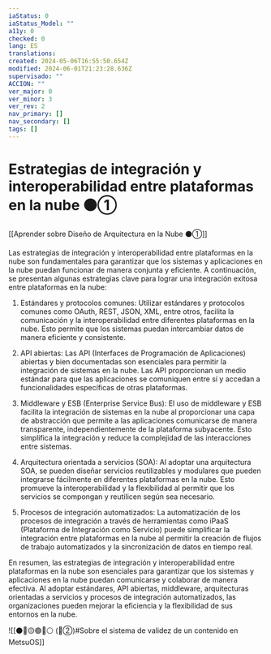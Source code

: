 ```yaml
---
iaStatus: 0
iaStatus_Model: ""
a11y: 0
checked: 0
lang: ES
translations: 
created: 2024-05-06T16:55:50.654Z
modified: 2024-06-01T21:23:28.636Z
supervisado: ""
ACCION: ""
ver_major: 0
ver_minor: 3
ver_rev: 2
nav_primary: []
nav_secondary: []
tags: []
---
```

# Estrategias de integración y interoperabilidad entre plataformas en la nube ⚫①

[[Aprender sobre Diseño de Arquitectura en la Nube ⚫①]]

Las estrategias de integración y interoperabilidad entre plataformas en la nube son fundamentales para garantizar que los sistemas y aplicaciones en la nube puedan funcionar de manera conjunta y eficiente. A continuación, se presentan algunas estrategias clave para lograr una integración exitosa entre plataformas en la nube:

1. Estándares y protocolos comunes: Utilizar estándares y protocolos comunes como OAuth, REST, JSON, XML, entre otros, facilita la comunicación y la interoperabilidad entre diferentes plataformas en la nube. Esto permite que los sistemas puedan intercambiar datos de manera eficiente y consistente.

2. API abiertas: Las API (Interfaces de Programación de Aplicaciones) abiertas y bien documentadas son esenciales para permitir la integración de sistemas en la nube. Las API proporcionan un medio estándar para que las aplicaciones se comuniquen entre sí y accedan a funcionalidades específicas de otras plataformas.

3. Middleware y ESB (Enterprise Service Bus): El uso de middleware y ESB facilita la integración de sistemas en la nube al proporcionar una capa de abstracción que permite a las aplicaciones comunicarse de manera transparente, independientemente de la plataforma subyacente. Esto simplifica la integración y reduce la complejidad de las interacciones entre sistemas.

4. Arquitectura orientada a servicios (SOA): Al adoptar una arquitectura SOA, se pueden diseñar servicios reutilizables y modulares que pueden integrarse fácilmente en diferentes plataformas en la nube. Esto promueve la interoperabilidad y la flexibilidad al permitir que los servicios se compongan y reutilicen según sea necesario.

5. Procesos de integración automatizados: La automatización de los procesos de integración a través de herramientas como iPaaS (Plataforma de Integración como Servicio) puede simplificar la integración entre plataformas en la nube al permitir la creación de flujos de trabajo automatizados y la sincronización de datos en tiempo real.

En resumen, las estrategias de integración y interoperabilidad entre plataformas en la nube son esenciales para garantizar que los sistemas y aplicaciones en la nube puedan comunicarse y colaborar de manera efectiva. Al adoptar estándares, API abiertas, middleware, arquitecturas orientadas a servicios y procesos de integración automatizados, las organizaciones pueden mejorar la eficiencia y la flexibilidad de sus entornos en la nube.

![[⚫🔴🟡🟢🔵⚪ (🔴②)#Sobre el sistema de validez de un contenido en MetsuOS]]
